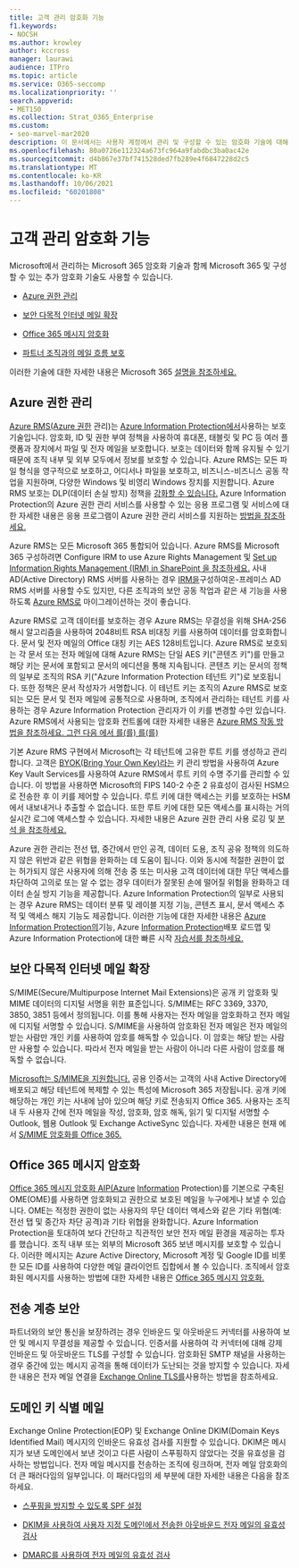```yaml
---
title: 고객 관리 암호화 기능
f1.keywords:
- NOCSH
ms.author: krowley
author: kccross
manager: laurawi
audience: ITPro
ms.topic: article
ms.service: O365-seccomp
ms.localizationpriority: ''
search.appverid:
- MET150
ms.collection: Strat_O365_Enterprise
ms.custom:
- seo-marvel-mar2020
description: 이 문서에서는 사용자 계정에서 관리 및 구성할 수 있는 암호화 기술에 대해 Microsoft 365.
ms.openlocfilehash: 80a0726e112324a673fc964a9fabdbc3ba0ac42e
ms.sourcegitcommit: d4b867e37bf741528ded7fb289e4f6847228d2c5
ms.translationtype: MT
ms.contentlocale: ko-KR
ms.lasthandoff: 10/06/2021
ms.locfileid: "60201808"
---
```

# <a name="customer-managed-encryption-features"></a>고객 관리 암호화 기능

Microsoft에서 관리하는 Microsoft 365 암호화 기술과 함께 Microsoft 365 및 구성할 수 있는 추가 암호화 기술도 사용할 수 있습니다.

- [Azure 권한 관리](/azure/information-protection/what-is-azure-rms)

- [보안 다목적 인터넷 메일 확장](https://blogs.technet.com/b/exchange/archive/2014/12/15/how-to-configure-s-mime-in-office-365.aspx)

- [Office 365 메시지 암호화](https://products.office.com/en-us/exchange/office-365-message-encryption)

- [파트너 조직과의 메일 흐름 보호](/exchange/mail-flow-best-practices/use-connectors-to-configure-mail-flow/set-up-connectors-for-secure-mail-flow-with-a-partner)

이러한 기술에 대한 자세한 내용은 Microsoft 365 [설명을 참조하세요.](/office365/servicedescriptions/office-365-service-descriptions-technet-library)

## <a name="azure-rights-management"></a>Azure 권한 관리

[Azure RMS(Azure 권한](/azure/information-protection/what-is-azure-rms) 관리)는 [Azure Information Protection에서](/information-protection/understand-explore/what-is-information-protection)사용하는 보호 기술입니다. 암호화, ID 및 권한 부여 정책을 사용하여 휴대폰, 태블릿 및 PC 등 여러 플랫폼과 장치에서 파일 및 전자 메일을 보호합니다. 보호는 데이터와 함께 유지될 수 있기 때문에 조직 내부 및 외부 모두에서 정보를 보호할 수 있습니다. Azure RMS는 모든 파일 형식을 영구적으로 보호하고, 어디서나 파일을 보호하고, 비즈니스-비즈니스 공동 작업을 지원하며, 다양한 Windows 및 비영리 Windows 장치를 지원합니다. Azure RMS 보호는 DLP(데이터 손실 방지) 정책을 [강화할 수 있습니다.](/exchange/security-and-compliance/data-loss-prevention/data-loss-prevention) Azure Information Protection의 Azure 권한 관리 서비스를 사용할 수 있는 응용 프로그램 및 서비스에 대한 자세한 내용은 응용 프로그램이 Azure 권한 관리 서비스를 지원하는 [방법을 참조하세요.](/information-protection/understand-explore/applications-support)

Azure RMS는 모든 Microsoft 365 통합되어 있습니다. Azure RMS를 Microsoft 365 구성하려면 Configure IRM to use Azure Rights Management 및 [Set up Information Rights Management (IRM) in SharePoint 을 참조하세요.](../enterprise/activate-rms-in-microsoft-365.md) 사내 AD(Active Directory) RMS 서버를 사용하는 경우 [IRM을](/office365/SecurityCompliance/configure-irm-to-use-an-on-premises-ad-rms-server)구성하여온-프레미스 AD RMS 서버를 사용할 수도 있지만, 다른 조직과의 보안 공동 작업과 같은 새 기능을 사용하도록 [Azure RMS로](/azure/information-protection/migrate-from-ad-rms-to-azure-rms) 마이그레이션하는 것이 좋습니다.

Azure RMS로 고객 데이터를 보호하는 경우 Azure RMS는 무결성을 위해 SHA-256 해시 알고리즘을 사용하여 2048비트 RSA 비대칭 키를 사용하여 데이터를 암호화합니다. 문서 및 전자 메일의 Office 대칭 키는 AES 128비트입니다. Azure RMS로 보호되는 각 문서 또는 전자 메일에 대해 Azure RMS는 단일 AES 키("콘텐츠 키")를 만들고 해당 키는 문서에 포함되고 문서의 에디션을 통해 지속됩니다. 콘텐츠 키는 문서의 정책의 일부로 조직의 RSA 키("Azure Information Protection 테넌트 키")로 보호됩니다. 또한 정책은 문서 작성자가 서명합니다. 이 테넌트 키는 조직의 Azure RMS로 보호되는 모든 문서 및 전자 메일에 공통적으로 사용하며, 조직에서 관리하는 테넌트 키를 사용하는 경우 Azure Information Protection 관리자가 이 키를 변경할 수만 있습니다. Azure RMS에서 사용되는 암호화 컨트롤에 대한 자세한 내용은 [Azure RMS 작동 방법을 참조하세요. 그런 다음 에서 를(를) 를(를)](/information-protection/understand-explore/how-does-it-work)

기본 Azure RMS 구현에서 Microsoft는 각 테넌트에 고유한 루트 키를 생성하고 관리합니다. 고객은 [BYOK(Bring Your Own Key)라는](/azure/information-protection/plan-implement-tenant-key) 키 관리 방법을 사용하여 Azure Key Vault Services를 사용하여 Azure RMS에서 루트 키의 수명 주기를 관리할 수 있습니다. 이 방법을 사용하면 Microsoft의 FIPS 140-2 수준 2 유효성이 검사된 HSM으로 전송한 후 이 키를 제어할 수 있습니다. 루트 키에 대한 액세스는 키를 보호하는 HSM에서 내보내거나 추출할 수 없습니다. 또한 루트 키에 대한 모든 액세스를 표시하는 거의 실시간 로그에 액세스할 수 있습니다. 자세한 내용은 Azure 권한 관리 사용 로깅 및 [분석 을 참조하세요.](/azure/information-protection/log-analyze-usage)

Azure 권한 관리는 전선 탭, 중간에서 만인 공격, 데이터 도용, 조직 공유 정책의 의도하지 않은 위반과 같은 위협을 완화하는 데 도움이 됩니다. 이와 동시에 적절한 권한이 없는 허가되지 않은 사용자에 의해 전송 중 또는 미사용 고객 데이터에 대한 무단 액세스를 차단하여 고의로 또는 알 수 없는 경우 데이터가 잘못된 손에 떨어질 위험을 완화하고 데이터 손실 방지 기능을 제공합니다. Azure Information Protection의 일부로 사용되는 경우 Azure RMS는 데이터 분류 및 레이블 지정 기능, 콘텐츠 표시, 문서 액세스 추적 및 액세스 해지 기능도 제공합니다. 이러한 기능에 대한 자세한 내용은 [Azure Information Protection의](/information-protection/understand-explore/what-is-information-protection)기능, Azure [Information Protection](/information-protection/plan-design/deployment-roadmap)배포 로드맵 및 Azure Information Protection에 대한 빠른 시작 [자습서를 참조하세요.](/information-protection/get-started/infoprotect-quick-start-tutorial)

## <a name="secure-multipurpose-internet-mail-extension"></a>보안 다목적 인터넷 메일 확장

S/MIME(Secure/Multipurpose Internet Mail Extensions)은 공개 키 암호화 및 MIME 데이터의 디지털 서명을 위한 표준입니다. S/MIME는 RFC 3369, 3370, 3850, 3851 등에서 정의됩니다. 이를 통해 사용자는 전자 메일을 암호화하고 전자 메일에 디지털 서명할 수 있습니다. S/MIME을 사용하여 암호화된 전자 메일은 전자 메일의 받는 사람만 개인 키를 사용하여 암호를 해독할 수 있습니다. 이 암호는 해당 받는 사람만 사용할 수 있습니다. 따라서 전자 메일을 받는 사람이 아니라 다른 사람이 암호를 해독할 수 없습니다.

[Microsoft는 S/MIME을 지원합니다.](https://blogs.technet.com/b/exchange/archive/2014/12/15/how-to-configure-s-mime-in-office-365.aspx) 공용 인증서는 고객의 사내 Active Directory에 배포되고 해당 테넌트에 복제할 수 있는 특성에 Microsoft 365 저장됩니다. 공개 키에 해당하는 개인 키는 사내에 남아 있으며 해당 키로 전송되지 Office 365. 사용자는 조직 내 두 사용자 간에 전자 메일을 작성, 암호화, 암호 해독, 읽기 및 디지털 서명할 수 Outlook, 웹용 Outlook 및 Exchange ActiveSync 있습니다. 자세한 내용은 현재 에서 [S/MIME 암호화를 Office 365.](https://blogs.office.com/2014/02/26/smime-encryption-now-in-office-365/)

## <a name="office-365-message-encryption"></a>Office 365 메시지 암호화

[Office 365 메시지 암호화 AIP(Azure](https://products.office.com/exchange/office-365-message-encryption) [Information](/information-protection/understand-explore/what-is-information-protection) Protection)를 기본으로 구축된 OME(OME)를 사용하면 암호화되고 권한으로 보호된 메일을 누구에게나 보낼 수 있습니다. OME는 적정한 권한이 없는 사용자의 무단 데이터 액세스와 같은 기타 위협(예: 전선 탭 및 중간자 차단 공격)과 기타 위협을 완화합니다. Azure Information Protection을 토대하여 보다 간단하고 직관적인 보안 전자 메일 환경을 제공하는 투자를 했습니다. 조직 내부 또는 외부의 Microsoft 365 보낸 메시지를 보호할 수 있습니다. 이러한 메시지는 Azure Active Directory, Microsoft 계정 및 Google ID를 비롯한 모든 ID를 사용하여 다양한 메일 클라이언트 집합에서 볼 수 있습니다. 조직에서 암호화된 메시지를 사용하는 방법에 대한 자세한 내용은 [Office 365 메시지 암호화.](./ome.md)

## <a name="transport-layer-security"></a>전송 계층 보안   

파트너와의 보안 통신을 보장하려는 경우 인바운드 및 아웃바운드 커넥터를 사용하여 보안 및 메시지 무결성을 제공할 수 있습니다. 인증서를 사용하여 각 커넥터에 대해 강제 인바운드 및 아웃바운드 TLS를 구성할 수 있습니다. 암호화된 SMTP 채널을 사용하는 경우 중간에 있는 메시지 공격을 통해 데이터가 도난되는 것을 방지할 수 있습니다. 자세한 내용은 전자 메일 연결을 [Exchange Online TLS를](./exchange-online-uses-tls-to-secure-email-connections.md)사용하는 방법을 참조하세요.

## <a name="domain-keys-identified-mail"></a>도메인 키 식별 메일

Exchange Online Protection(EOP) 및 Exchange Online DKIM(Domain Keys Identified Mail) 메시지의 인바운드 유효성 검사를 지원할 수 있습니다. DKIM은 메시지가 보낸 도메인에서 보낸 것이고 다른 사람이 스푸핑하지 않았다는 것을 유효성을 검사하는 방법입니다. 전자 메일 메시지를 전송하는 조직에 링크하며, 전자 메일 암호화의 더 큰 패러다임의 일부입니다. 이 패러다임의 세 부분에 대한 자세한 내용은 다음을 참조하세요.

- [스푸핑을 방지할 수 있도록 SPF 설정](/office365/SecurityCompliance/set-up-spf-in-office-365-to-help-prevent-spoofing)

- [DKIM을 사용하여 사용자 지정 도메인에서 전송한 아웃바운드 전자 메일의 유효성 검사](/office365/SecurityCompliance/use-dkim-to-validate-outbound-email)

- [DMARC를 사용하여 전자 메일의 유효성 검사](/office365/SecurityCompliance/use-dmarc-to-validate-email)
